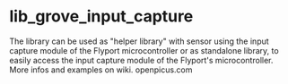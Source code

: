 lib_grove_input_capture
=======================

The library can be used as "helper library" with sensor using the input capture module of the Flyport microcontroller or as standalone library, to easily access the input capture module of the Flyport's microcontroller. More infos and examples on wiki. openpicus.com 
